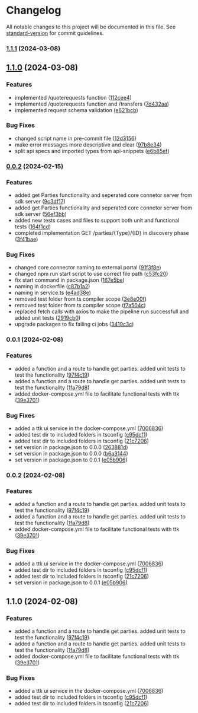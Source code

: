 # Changelog

All notable changes to this project will be documented in this file. See [standard-version](https://github.com/conventional-changelog/standard-version) for commit guidelines.

### [1.1.1](https://github.com/mojaloop/payment-token-adapter/compare/v1.1.0...v1.1.1) (2024-03-08)

## [1.1.0](https://github.com/mojaloop/payment-token-adapter/compare/v0.0.2...v1.1.0) (2024-03-08)


### Features

* implemented /quoterequests function ([112cee4](https://github.com/mojaloop/payment-token-adapter/commit/112cee4eeb18fcdea691bef3f6b0ae76548056fc))
* implemented /quoterequests function and /transfers ([7d432aa](https://github.com/mojaloop/payment-token-adapter/commit/7d432aa92909285502024170287603367f9997af))
* implemented request schema validation ([e621bcb](https://github.com/mojaloop/payment-token-adapter/commit/e621bcb9c9e6f831742956a482c3869e5ec47a37))


### Bug Fixes

* changed script name in pre-commit file ([12d3156](https://github.com/mojaloop/payment-token-adapter/commit/12d3156fe127397b99ef91f5d6cddcbd1686877d))
* make error messages more descriptive and clear ([97b8e34](https://github.com/mojaloop/payment-token-adapter/commit/97b8e3433e52889c62ecd6749d5fe85c5c2104ed))
* split api specs and imported types from api-snippets ([e6b85ef](https://github.com/mojaloop/payment-token-adapter/commit/e6b85efb4b598c8402ede544f2aa70ad5650842c))

### [0.0.2](https://github.com/mojaloop/payment-token-adapter/compare/v0.0.1...v0.0.2) (2024-02-15)


### Features

* added get Parties functionality and seperated core connetor server from sdk server ([9c3df17](https://github.com/mojaloop/payment-token-adapter/commit/9c3df17c3e88a4fee014dd6329aefe9524289cd8))
* added get Parties functionality and seperated core connetor server from sdk server ([56ef3bb](https://github.com/mojaloop/payment-token-adapter/commit/56ef3bb17ae9e9a67de5aad3d1c8f4572c31ad3a))
* added new tests cases and files to support both unit and functional tests ([164f1cd](https://github.com/mojaloop/payment-token-adapter/commit/164f1cde696d152f1fb8c72bfe51c0ad230f93ee))
* completed implementation GET /parties/{Type}/{ID} in discovery phase ([3f41bae](https://github.com/mojaloop/payment-token-adapter/commit/3f41bae7c34b1c6f7d9ba6ef8a92ca9df9362832))


### Bug Fixes

* changed core connector naming to external portal ([91f3f8e](https://github.com/mojaloop/payment-token-adapter/commit/91f3f8ee2a598db10367a3bca8240dcadd01afa2))
* changed npm run start script to use correct file path ([c53fc20](https://github.com/mojaloop/payment-token-adapter/commit/c53fc204b5f497652f3b0b6b4987b11b2784309c))
* fix start command in package.json ([167e5be](https://github.com/mojaloop/payment-token-adapter/commit/167e5bed7bffc2a70d2c52529fae3ffce2cddeed))
* naming in dockerfile ([c87b1a2](https://github.com/mojaloop/payment-token-adapter/commit/c87b1a2d5ccec2b742806e47dd8595c23cd9941a))
* naming in service.ts ([e4ad38e](https://github.com/mojaloop/payment-token-adapter/commit/e4ad38ed7690398ce83f8e8df63e827712810e86))
* removed test folder from ts compiler scope ([3e8e00f](https://github.com/mojaloop/payment-token-adapter/commit/3e8e00f9173fdcd1a2f2cb1f2cea60d48104bb44))
* removed test folder from ts compiler scope ([f7a504c](https://github.com/mojaloop/payment-token-adapter/commit/f7a504c58d9b39e24d5df77889a9cba9fa67526c))
* replaced fetch calls with axios to make the pipeline run successfull and added unit tests ([2919cb0](https://github.com/mojaloop/payment-token-adapter/commit/2919cb0afec8f6fdd7707d3df49bed073adc05b2))
* upgrade packages to fix failing ci jobs ([3419c3c](https://github.com/mojaloop/payment-token-adapter/commit/3419c3c988f42bae2cc40771808cb0ce55afa69e))

### 0.0.1 (2024-02-08)


### Features

* added a function and a route to handle get parties. added unit tests to test the functionality ([97f4c19](https://github.com/mojaloop/payment-token-adapter/commit/97f4c19113ef184c1c4231c3ad6815433b9b6e2a))
* added a function and a route to handle get parties. added unit tests to test the functionality ([1fa79d8](https://github.com/mojaloop/payment-token-adapter/commit/1fa79d8f93b63a7df8508a93d7354ca0279d8dda))
* added docker-compose.yml file to facilitate functional tests with ttk ([39e3701](https://github.com/mojaloop/payment-token-adapter/commit/39e37014fc83af094233d9695188d1c4417b0573))


### Bug Fixes

* added a ttk ui service in the docker-compose.yml ([7006836](https://github.com/mojaloop/payment-token-adapter/commit/700683648c654a62e84c52733507209f29d37799))
* added test dir to included folders in tsconfig ([c95dcf1](https://github.com/mojaloop/payment-token-adapter/commit/c95dcf18e5ed8fe8fd139558f29392b448ee5699))
* added test dir to included folders in tsconfig ([21c7206](https://github.com/mojaloop/payment-token-adapter/commit/21c72061262ed372b6435fc165f99cd462c92f3e))
* set version in package.json to 0.0.0 ([263881d](https://github.com/mojaloop/payment-token-adapter/commit/263881d26fcfef3dcd571495da45dc5c16bde308))
* set version in package.json to 0.0.0 ([b6a3144](https://github.com/mojaloop/payment-token-adapter/commit/b6a3144354f9f9cff94d37240e2989f12bea5141))
* set version in package.json to 0.0.1 ([e05b906](https://github.com/mojaloop/payment-token-adapter/commit/e05b906a739efd3b468f6db3f18eb0c6d0f8e2a5))

### 0.0.2 (2024-02-08)


### Features

* added a function and a route to handle get parties. added unit tests to test the functionality ([97f4c19](https://github.com/mojaloop/payment-token-adapter/commit/97f4c19113ef184c1c4231c3ad6815433b9b6e2a))
* added a function and a route to handle get parties. added unit tests to test the functionality ([1fa79d8](https://github.com/mojaloop/payment-token-adapter/commit/1fa79d8f93b63a7df8508a93d7354ca0279d8dda))
* added docker-compose.yml file to facilitate functional tests with ttk ([39e3701](https://github.com/mojaloop/payment-token-adapter/commit/39e37014fc83af094233d9695188d1c4417b0573))


### Bug Fixes

* added a ttk ui service in the docker-compose.yml ([7006836](https://github.com/mojaloop/payment-token-adapter/commit/700683648c654a62e84c52733507209f29d37799))
* added test dir to included folders in tsconfig ([c95dcf1](https://github.com/mojaloop/payment-token-adapter/commit/c95dcf18e5ed8fe8fd139558f29392b448ee5699))
* added test dir to included folders in tsconfig ([21c7206](https://github.com/mojaloop/payment-token-adapter/commit/21c72061262ed372b6435fc165f99cd462c92f3e))
* set version in package.json to 0.0.1 ([e05b906](https://github.com/mojaloop/payment-token-adapter/commit/e05b906a739efd3b468f6db3f18eb0c6d0f8e2a5))

## 1.1.0 (2024-02-08)


### Features

* added a function and a route to handle get parties. added unit tests to test the functionality ([97f4c19](https://github.com/mojaloop/payment-token-adapter/commit/97f4c19113ef184c1c4231c3ad6815433b9b6e2a))
* added a function and a route to handle get parties. added unit tests to test the functionality ([1fa79d8](https://github.com/mojaloop/payment-token-adapter/commit/1fa79d8f93b63a7df8508a93d7354ca0279d8dda))
* added docker-compose.yml file to facilitate functional tests with ttk ([39e3701](https://github.com/mojaloop/payment-token-adapter/commit/39e37014fc83af094233d9695188d1c4417b0573))


### Bug Fixes

* added a ttk ui service in the docker-compose.yml ([7006836](https://github.com/mojaloop/payment-token-adapter/commit/700683648c654a62e84c52733507209f29d37799))
* added test dir to included folders in tsconfig ([c95dcf1](https://github.com/mojaloop/payment-token-adapter/commit/c95dcf18e5ed8fe8fd139558f29392b448ee5699))
* added test dir to included folders in tsconfig ([21c7206](https://github.com/mojaloop/payment-token-adapter/commit/21c72061262ed372b6435fc165f99cd462c92f3e))
